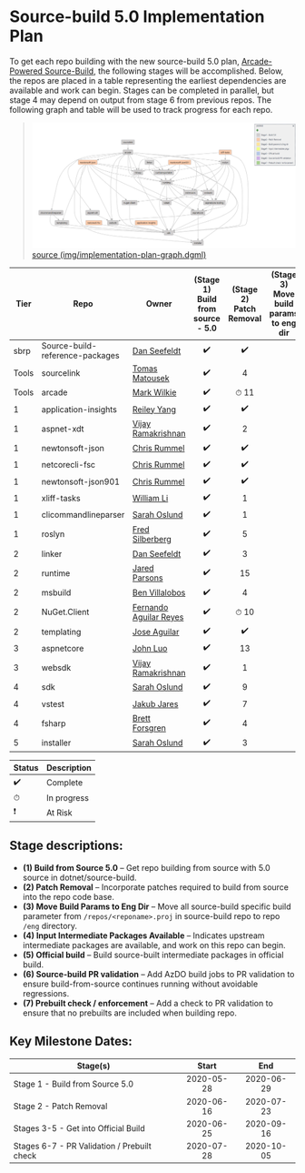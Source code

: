 # Source-build 5.0 Implementation Plan

To get each repo building with the new source-build 5.0 plan, [Arcade-Powered Source-Build](https://github.com/dotnet/source-build/tree/release/3.1/Documentation/planning/arcade-powered-source-build), the following stages will be accomplished.  Below, the repos are placed in a table representing the earliest dependencies are available and work can begin.  Stages can be completed in parallel, but stage 4 may depend on output from stage 6 from previous repos.  The following graph and table will be used to track progress for each repo.

> ![](img/implementation-plan-graph.png)
> [source (img/implementation-plan-graph.dgml)](img/implementation-plan-graph.dgml)

| Tier | Repo | Owner | (Stage 1)<br>Build from source - 5.0 | (Stage 2)<br>Patch Removal | (Stage 3)<br>Move build params to eng dir | (Stage 4)<br>Input Intermediate Packages Available | (Stage 5)<br>Official build | (Stage 6)<br>Source-build PR validation | (Stage 7)<br>Prebuilt check / enforcement |
| --- | --- | --- | :---: | :---: | :---: | :---: | :---: | :---: | :---: |
| sbrp | Source-build-reference-packages | [Dan Seefeldt](https://github.com/dseefeld) | ✔️ | ✔️ | | | | | |
| Tools | sourcelink | [Tomas Matousek](https://github.com/tmat) | ✔️ | 4 | | | | | |
| Tools | arcade | [Mark Wilkie](https://github.com/markwilkie) | ✔️ | ⏱ 11 | | | | | |
| 1 | application-insights | [Reiley Yang](https://github.com/reyang) | ✔️ | ✔️ | | | | | |
| 1 | aspnet-xdt | [Vijay Ramakrishnan](https://github.com/vijayrkn) | ✔️ | 2 | | | | | |
| 1 | newtonsoft-json | [Chris Rummel](https://github.com/crummel) | ✔️ | ✔️ | | | | | |
| 1 | netcorecli-fsc | [Chris Rummel](https://github.com/crummel) | ✔️ | ✔️ | | | | | |
| 1 | newtonsoft-json901 | [Chris Rummel](https://github.com/crummel) | ✔️ | ✔️ | | | | | |
| 1 | xliff-tasks | [William Li](https://github.com/wli3) | ✔️ | 1 | | | | | |
| 1 | clicommandlineparser | [Sarah Oslund](https://github.com/sfoslund) | ✔️ | 1 | | | | | |
| 1 | roslyn | [Fred Silberberg](https://github.com/333fred) | ✔️ | 5 | | | | | |
| 2 | linker | [Dan Seefeldt](https://github.com/dseefeld) | ✔️ | 3 | | | | | |
| 2 | runtime | [Jared Parsons](https://github.com/jaredpar) | ✔️ | 15 | | | | | |
| 2 | msbuild | [Ben Villalobos](https://github.com/BenVillalobos) | ✔️ | 4 | | | | | |
| 2 | NuGet.Client | [Fernando Aguilar Reyes](https://github.com/dominoFire) | ✔️ | ⏱ 10 | | | | | |
| 2 | templating | [Jose Aguilar](https://github.com/donJoseLuis) | ✔️ | ✔️ | | | | | |
| 3 | aspnetcore | [John Luo](https://github.com/JunTaoLuo) | ✔️ | 13 | | | | | |
| 3 | websdk | [Vijay Ramakrishnan](https://github.com/vijayrkn) | ✔️ | 1 | | | | | |
| 4 | sdk | [Sarah Oslund](https://github.com/sfoslund) | ✔️ | 9 | | | | | |
| 4 | vstest | [Jakub Jares](https://github.com/nohwnd) | ✔️ | 7 | | | | | |
| 4 | fsharp | [Brett Forsgren](https://github.com/brettfo) | ✔️ | 4 | | | | | |
| 5 | installer | [Sarah Oslund](https://github.com/sfoslund) | ✔️ | 3 | | | | | |

| Status | Description |
| --- | --- |
| ✔️ | Complete |
| ⏱ | In progress |
| ❗ | At Risk |

## Stage descriptions:
  - **(1) Build from Source 5.0** – Get repo building from source with 5.0 source in dotnet/source-build.
  - **(2) Patch Removal** – Incorporate patches required to build from source into the repo code base.
  - **(3) Move Build Params to Eng Dir** – Move all source-build specific build parameter from `/repos/<reponame>.proj` in source-build repo to repo `/eng` directory.
  - **(4) Input Intermediate Packages Available** – Indicates upstream intermediate packages are available, and work on this repo can begin.
  - **(5) Official build** – Build source-built intermediate packages in official build.
  - **(6) Source-build PR validation** – Add AzDO build jobs to PR validation to ensure build-from-source continues running without avoidable regressions.
  - **(7) Prebuilt check / enforcement** – Add a check to PR validation to ensure that no prebuilts are included when building repo.

## Key Milestone Dates:

| Stage(s) | Start | End |
| --- | :---: | :---: |
| Stage 1 - Build from Source 5.0 | 2020-05-28 | 2020-06-29 |
| Stage 2 - Patch Removal | 2020-06-16 | 2020-07-23 |
| Stages 3-5 - Get into Official Build | 2020-06-25 | 2020-09-16 |
| Stages 6-7 - PR Validation / Prebuilt check | 2020-07-28 | 2020-10-05 |


